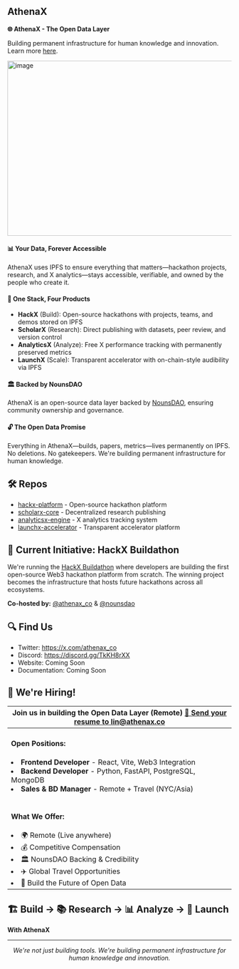 ## AthenaX

**🌐 AthenaX - The Open Data Layer** 

Building permanent infrastructure for human knowledge and innovation. Learn more [here](https://x.com/athenax_co).

<img width="1116" height="393" alt="image" src="https://github.com/user-attachments/assets/8a628247-e801-4e5e-b9c4-11575f85f985" />


#### 📊 Your Data, Forever Accessible

AthenaX uses IPFS to ensure everything that matters—hackathon projects, research, and X analytics—stays accessible, verifiable, and owned by the people who create it.

#### 🔗 One Stack, Four Products

- **HackX** (Build): Open-source hackathons with projects, teams, and demos stored on IPFS
- **ScholarX** (Research): Direct publishing with datasets, peer review, and version control
- **AnalyticsX** (Analyze): Free X performance tracking with permanently preserved metrics
- **LaunchX** (Scale): Transparent accelerator with on-chain-style audibility via IPFS

#### 🏛️ Backed by NounsDAO

AthenaX is an open-source data layer backed by [NounsDAO](https://x.com/nounsdao), ensuring community ownership and governance.

#### 🔓 The Open Data Promise

Everything in AthenaX—builds, papers, metrics—lives permanently on IPFS. No deletions. No gatekeepers. We're building permanent infrastructure for human knowledge.

## 🛠️ Repos

* [hackx-platform](https://github.com/AthenaX/hackx-platform) - Open-source hackathon platform
* [scholarx-core](https://github.com/AthenaX/scholarx-core) - Decentralized research publishing
* [analyticsx-engine](https://github.com/AthenaX/analyticsx-engine) - X analytics tracking system
* [launchx-accelerator](https://github.com/AthenaX/launchx-accelerator) - Transparent accelerator platform

## 🚀 Current Initiative: HackX Buildathon

We're running the [HackX Buildathon](https://hackquest.io/hackathons/HackX-Buildathon) where developers are building the first open-source Web3 hackathon platform from scratch. The winning project becomes the infrastructure that hosts future hackathons across all ecosystems.

**Co-hosted by:** [@athenax_co](https://x.com/athenax_co) & [@nounsdao](https://x.com/nounsdao)

## 🔍 Find Us

* Twitter: https://x.com/athenax_co
* Discord: https://discord.gg/TkKH8rXX
* Website: Coming Soon
* Documentation: Coming Soon

## 👥 We're Hiring!

<table>
    <thead>
        <tr>
            <th colspan="2"> Join us in building the Open Data Layer (Remote)
            <a href="mailto:careers@athenax.co">📧 Send your resume to lin@athenax.co</a>
            </th>
        </tr>
    </thead>
    <tbody>
        <tr>
            <td>
                <h4>Open Positions:</h4>
                <li><strong>Frontend Developer</strong> - React, Vite, Web3 Integration</li>
                <li><strong>Backend Developer</strong> - Python, FastAPI, PostgreSQL, MongoDB</li>
                <li><strong>Sales & BD Manager</strong> - Remote + Travel (NYC/Asia)</li>
                <br>
                <h4>What We Offer:</h4>
                <li>🌍 Remote (Live anywhere)</li>
                <li>💰 Competitive Compensation</li>
                <li>🏛️ NounsDAO Backing & Credibility</li>
                <li>✈️ Global Travel Opportunities</li>
                <li>🚀 Build the Future of Open Data</li>
            </td>
        </tr>
    </tbody>
</table>

## 🏗️ Build → 📚 Research → 📊 Analyze → 🚀 Launch

**With AthenaX**

---

<p align="center">
  <i>We're not just building tools. We're building permanent infrastructure for human knowledge and innovation.</i>
</p>
